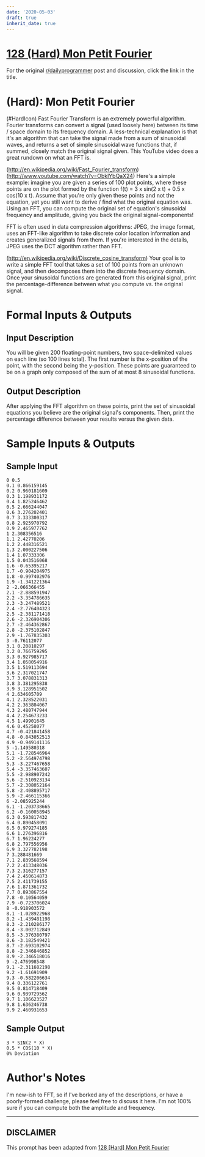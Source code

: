 ```yaml
---
date: '2020-05-03'
draft: true
inherit_date: true
---
```


# [128 (Hard) Mon Petit Fourier](https://www.reddit.com/r/dailyprogrammer/comments/1q6t2c/11813_challenge_128_hard_mon_petit_fourier/)

For the original [r/dailyprogrammer](https://www.reddit.com/r/dailyprogrammer/) post and discussion, click the link in the title.

#  (Hard): Mon Petit Fourier
(#HardIcon)
Fast Fourier Transform is an extremely powerful algorithm. Fourier transforms can convert a signal (used loosely here) between its time / space domain to its frequency domain. A less-technical explanation is that it's an algorithm that can take the signal made from a sum of sinusoidal waves, and returns a set of simple sinusoidal wave functions that, if summed, closely match the original signal given. This YouTube video does a great rundown on what an FFT is.

(http://en.wikipedia.org/wiki/Fast_Fourier_transform)
(http://www.youtube.com/watch?v=ObklYbQaX24)
Here's a simple example: imagine you are given a series of 100 plot points, where these points are on the plot formed by the function f(t) = 3 x sin(2 x t) + 0.5 x cos(10 x t). Assume that you're only given these points and not the equation, yet you still want to derive / find what the original equation was. Using an FFT, you can compute the original set of equation's sinusoidal frequency and amplitude, giving you back the original signal-components!

FFT is often used in data compression algorithms: JPEG, the image format, uses an FFT-like algorithm to take discrete color location information and creates generalized signals from them. If you're interested in the details, JPEG uses the DCT algorithm rather than FFT.

(http://en.wikipedia.org/wiki/Discrete_cosine_transform)
Your goal is to write a simple FFT tool that takes a set of 100 points from an unknown signal, and then decomposes them into the discrete frequency domain. Once your sinusoidal functions are generated from this original signal, print the percentage-difference between what you compute vs. the original signal.

# Formal Inputs & Outputs
## Input Description
You will be given 200 floating-point numbers, two space-delimited values on each line (so 100 lines total). The first number is the x-position of the point, with the second being the y-position. These points are guaranteed to be on a graph only composed of the sum of at most 8 sinusoidal functions.

## Output Description
After applying the FFT algorithm on these points, print the set of sinusoidal equations you believe are the original signal's components. Then, print the percentage difference between your results versus the given data.

# Sample Inputs & Outputs
## Sample Input

```
0 0.5
0.1 0.866159145
0.2 0.960181609
0.3 1.198931172
0.4 1.825246462
0.5 2.666244047
0.6 3.276202401
0.7 3.333300317
0.8 2.925970792
0.9 2.465977762
1 2.308356516
1.1 2.42770206
1.2 2.448316521
1.3 2.000227506
1.4 1.07333306
1.5 0.043516068
1.6 -0.65395217
1.7 -0.904204975
1.8 -0.997402976
1.9 -1.341221364
2 -2.066366455
2.1 -2.888591947
2.2 -3.354786635
2.3 -3.247489521
2.4 -2.776404323
2.5 -2.381171418
2.6 -2.326904306
2.7 -2.464362867
2.8 -2.375102847
2.9 -1.767835303
3 -0.76112077
3.1 0.20810297
3.2 0.766759295
3.3 0.927985717
3.4 1.058054916
3.5 1.519113694
3.6 2.317021747
3.7 3.078831313
3.8 3.381295838
3.9 3.128951502
4 2.634605709
4.1 2.328522031
4.2 2.363804067
4.3 2.480747944
4.4 2.254673233
4.5 1.49901645
4.6 0.45258077
4.7 -0.421841458
4.8 -0.843052513
4.9 -0.949141116
5 -1.149580318
5.1 -1.728546964
5.2 -2.564974798
5.3 -3.227467658
5.4 -3.357463607
5.5 -2.988907242
5.6 -2.510923134
5.7 -2.308052164
5.8 -2.408895717
5.9 -2.466115366
6 -2.085925244
6.1 -1.203738665
6.2 -0.160058945
6.3 0.593817432
6.4 0.890458091
6.5 0.979274185
6.6 1.276396816
6.7 1.96224277
6.8 2.797556956
6.9 3.327782198
7 3.288481669
7.1 2.839568594
7.2 2.413348036
7.3 2.316277157
7.4 2.450614873
7.5 2.411739155
7.6 1.871361732
7.7 0.893867554
7.8 -0.10564059
7.9 -0.723706024
8 -0.918903572
8.1 -1.028922968
8.2 -1.439481198
8.3 -2.210286177
8.4 -3.002712849
8.5 -3.376380797
8.6 -3.182549421
8.7 -2.693102974
8.8 -2.346846852
8.9 -2.346518016
9 -2.476998548
9.1 -2.311682198
9.2 -1.61691909
9.3 -0.582206634
9.4 0.336122761
9.5 0.814718409
9.6 0.939729562
9.7 1.106623527
9.8 1.636246738
9.9 2.460931653
```
## Sample Output

```
3 * SIN(2 * X) 
0.5 * COS(10 * X)
0% Deviation
```
# Author's Notes
I'm new-ish to FFT, so if I've borked any of the descriptions, or have a poorly-formed challenge, please feel free to discuss it here. I'm not 100% sure if you can compute both the amplitude and frequency.


----
## **DISCLAIMER**
This prompt has been adapted from [128 [Hard] Mon Petit Fourier](https://www.reddit.com/r/dailyprogrammer/comments/1q6t2c/11813_challenge_128_hard_mon_petit_fourier/
)
